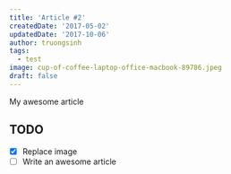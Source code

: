 ```yaml
---
title: 'Article #2'
createdDate: '2017-05-02'
updatedDate: '2017-10-06'
author: truongsinh
tags:
  - test
image: cup-of-coffee-laptop-office-macbook-89786.jpeg
draft: false
---
```


My awesome article

## TODO

-   [x] Replace image
-   [ ] Write an awesome article
